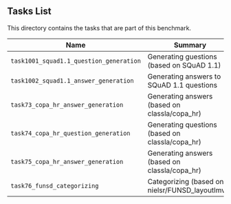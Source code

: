 ## Tasks List 

This directory contains the tasks that are part of this benchmark. 


Name | Summary | Category
---- | ----------- | --------
`task1001_squad1.1_question_generation` | Generating guestions (based on SQuAD 1.1) | Question Generation  
`task1002_squad1.1_answer_generation` | Generating answers to SQuAD 1.1 questions | Answer Generation
`task73_copa_hr_answer_generation` | Generating answers (based on classla/copa_hr) | Answer Generation
`task74_copa_hr_question_generation` | Generating questions (based on classla/copa_hr) | Question Generation
`task75_copa_hr_answer_generation` | Generating answers (based on classla/copa_hr) | Answer Generation
`task76_funsd_categorizing` | Categorizing (based on nielsr/FUNSD_layoutlmv2) | Classification

